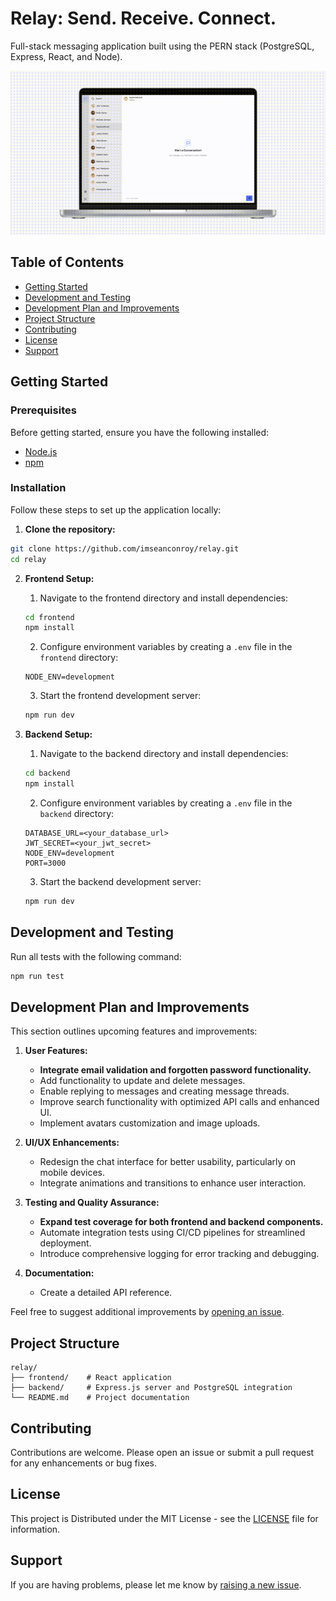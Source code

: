 # Relay: Send. Receive. Connect.

Full-stack messaging application built using the PERN stack (PostgreSQL, Express, React, and Node).

![Project Colors Demo](.github/test.gif)

## Table of Contents

- [Getting Started](#getting-started)
- [Development and Testing](#development-and-testing)
- [Development Plan and Improvements](#development-plan-and-improvements)
- [Project Structure](#project-structure)
- [Contributing](#contributing)
- [License](#license)
- [Support](#support)

## Getting Started

### Prerequisites
Before getting started, ensure you have the following installed:
- [Node.js](https://nodejs.org/)
- [npm](https://www.npmjs.com/)

### Installation

Follow these steps to set up the application locally:

1. **Clone the repository:**

```bash
git clone https://github.com/imseanconroy/relay.git
cd relay
```

2. **Frontend Setup:**

    1. Navigate to the frontend directory and install dependencies:
    ```bash
    cd frontend
    npm install
    ```

    2. Configure environment variables by creating a `.env` file in the `frontend` directory:
    ```env
    NODE_ENV=development
    ```

    3. Start the frontend development server:
    ```bash
    npm run dev
    ```

3. **Backend Setup:**

    1. Navigate to the backend directory and install dependencies:
    ```bash
    cd backend
    npm install
    ```

    2. Configure environment variables by creating a `.env` file in the `backend` directory:
    ```env
    DATABASE_URL=<your_database_url>
    JWT_SECRET=<your_jwt_secret>
    NODE_ENV=development
    PORT=3000
    ```

    3. Start the backend development server:
    ```bash
    npm run dev
    ```

## Development and Testing

Run all tests with the following command:
```bash
npm run test
```

## Development Plan and Improvements

This section outlines upcoming features and improvements:

1. **User Features:**
   - **Integrate email validation and forgotten password functionality.**
   - Add functionality to update and delete messages.
   - Enable replying to messages and creating message threads.
   - Improve search functionality with optimized API calls and enhanced UI.
   - Implement avatars customization and image uploads.

2. **UI/UX Enhancements:**
   - Redesign the chat interface for better usability, particularly on mobile devices.
   - Integrate animations and transitions to enhance user interaction.

3. **Testing and Quality Assurance:**
   - **Expand test coverage for both frontend and backend components.**
   - Automate integration tests using CI/CD pipelines for streamlined deployment.
   - Introduce comprehensive logging for error tracking and debugging.

4. **Documentation:**
   - Create a detailed API reference.

Feel free to suggest additional improvements by [opening an issue](https://github.com/ImSeanConroy/relay/issues/new/choose).

## Project Structure

```
relay/
├── frontend/    # React application
├── backend/     # Express.js server and PostgreSQL integration
└── README.md    # Project documentation
```

## Contributing

Contributions are welcome. Please open an issue or submit a pull request for any enhancements or bug fixes.

## License

This project is Distributed under the MIT License - see the [LICENSE](LICENSE) file for information.

## Support

If you are having problems, please let me know by [raising a new issue](https://github.com/ImSeanConroy/relay/issues/new/choose).
